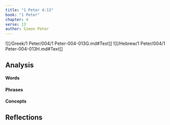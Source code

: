```yaml
---
title: "1 Peter 4:13"
book: "1 Peter"
chapter: 4
verse: 13
author: Simon Peter
---
```

![[/Greek/1 Peter/004/1 Peter-004-013G.md#Text]]
![[/Hebrew/1 Peter/004/1 Peter-004-013H.md#Text]]

## Analysis

#### Words

#### Phrases

#### Concepts

## Reflections
